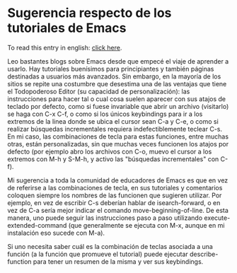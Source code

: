 # Sugerencia respecto de los tutoriales de Emacs


To read this entry in english: [click
here](https://eldiegoefe.github.io/suggestion-about-emacs-tutorials.html).

Leo bastantes blogs sobre Emacs desde que empecé el viaje de aprender a usarlo.
Hay tutoriales buenísimos para principiantes y también páginas destinadas a
usuarios más avanzados. Sin embargo, en la mayoría de los sitios se repite una
costumbre que desestima una de las ventajas que tiene el Todopoderoso Editor (su
capacidad de personalización): las instrucciones para hacer tal o cual cosa
suelen aparecer con sus atajos de teclado por defecto, como si fuese invariable
que abrir un archivo (visitarlo) se haga con C-x C-f, o como si los únicos
keybindings para ir a los extremos de la linea donde se ubica el cursor sean C-a
y C-e, o como si realizar búsquedas incrementales requiera indefectiblemente
teclear C-s. En mi caso, las combinaciones de tecla para estas funciones, entre
muchas otras, están personalizadas, sin que muchas veces funcionen los atajos
por defecto (por ejemplo abro los archivos con C-o, muevo el cursor a los
extremos con M-h y S-M-h, y activo las \"búsquedas incrementales\" con C-f).

Mi sugerencia a toda la comunidad de educadores de Emacs es que en vez
de referirse a las combinaciones de tecla, en sus tutoriales y
comentarios coloquen siempre los nombres de las funcionen que sugieren
utilizar. Por ejemplo, en vez de escribir C-s deberían hablar de
isearch-forward, o en vez de C-a sería mejor indicar el comando
move-beginning-of-line. De esta manera, uno puede seguir las
instrucciones paso a paso utilizando execute-extended-command (que
generalmente se ejecuta con M-x, aunque en mi instalación eso sucede con
M-a).

Si uno necesita saber cuál es la combinación de teclas asociada a una
función (a la función que promueve el tutorial) puede ejecutar
describe-function para tener un resumen de la misma y ver sus
keybindings.

